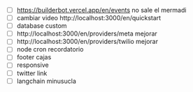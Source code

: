 - [ ] https://builderbot.vercel.app/en/events no sale el mermadi
- [ ] cambiar video http://localhost:3000/en/quickstart
- [ ] database custom
- [ ] http://localhost:3000/en/providers/meta mejorar
- [ ] http://localhost:3000/en/providers/twilio  mejorar
- [ ] node cron  recordatorio
- [ ] footer cajas
- [ ] responsive
- [ ] twitter link
- [ ] langchain minusucla